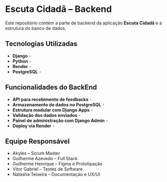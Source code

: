 # Escuta Cidadã – Backend

Este repositório contém a parte de backend da aplicação **Escuta Cidadã** e a estrutura do banco de dados.

## Tecnologias Utilizadas

- **Django** -
- **Python** -
- **Render** - 
- **PostgreSQL** -  
  
 

## Funcionalidades do BackEnd

- **API para recebimento de feedbacks** -
- **Armazenamento de dados no PostgreSQL** -
- **Estrutura modular com Django Apps** -
- **Validação dos dados enviados** -
- **Painel de administração com Django Admin** -
- **Deploy via Render** -

## Equipe Responsável

- Akyles – Scrum Master  
- Guilherme Azevedo – Full Stack  
- Guilherme Henrique – Figma e Prototipação  
- Vitor Gabriel – Testes de Software  
- Natasha Teixeira – Documentação e UX/UI
